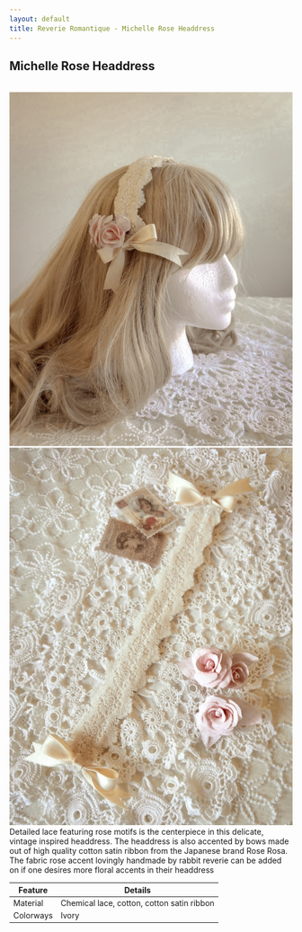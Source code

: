 ```yaml
---
layout: default
title: Reverie Romantique - Michelle Rose Headdress
---
```

<h2>Michelle Rose Headdress</h2>
<br>
<div class="float-none">
<img src="/assets/products/IMG_2077.jpg" class="img-rounded" />
<img src="/assets/products/IMG_2069.jpg" class="img-rounded" /><br>

<div class="product-description">
Detailed lace featuring rose motifs is the centerpiece in this delicate, vintage inspired headdress. The headdress is also accented by bows made out of high quality cotton satin ribbon from the Japanese brand Rose Rosa. The fabric rose accent lovingly handmade by rabbit reverie can be added on if one desires more floral accents in their headdress
</div>

<div class="container mt-5">
    <table class="table">
        <thead>
            <tr>
                <th scope="col">Feature</th>
                <th scope="col">Details</th>
            </tr>
        </thead>
        <tbody>
            <tr>
                <td>Material</td>
                <td>Chemical lace, cotton, cotton satin ribbon</td>
            </tr>
            <tr>
                <td>Colorways</td>
                <td>Ivory</td>
            </tr>
        </tbody>
    </table>
</div>
<br>




